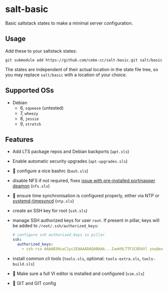# salt-basic

Basic saltstack states to make a minimal server configuration.

## Usage

Add these to your saltstack states:

    git submodule add https://github.com/cebe-cc/salt-basic.git salt/basic
    
The states are independent of their actual location in the state file tree, so you may replace `salt/basic` with a location of your choice.

## Supported OSs

- Debian
  - 6, `squeeze` (untested)
  - 7, `wheezy`
  - 8, `jessie`
  - 9, `stretch`

## Features

- Add LTS package repos and Debian backports (`apt.sls`)
- Enable automatic security upgrades (`apt-upgrades.sls`)
- :construction: configure a nice bashrc (`bash.sls`)
- disable NFS if not required, fixes [issue with pre-installed portmapper deamon](https://www.bsi.bund.de/EN/Topics/IT-Crisis-Management/CERT-Bund/CERT-Reports/HOWTOs/Open-Portmapper-Services/open-Portmapper-services_node.html) (`nfs.sls`)
- :construction: ensure time synchronisation is configured properly, either via NTP or [systemd-timesyncd](https://wiki.archlinux.org/index.php/Systemd-timesyncd) (`ntp.sls`)
- create an SSH key for root (`ssh.sls`)
- manage SSH authorized keys for user `root`. If present in pillar, keys will be added to `/root/.ssh/authorized_keys`:

  ```yaml
  # configure ssh authorized_keys in pillar
  ssh:
    authorized_keys:
      - ssh-rsa AAAAB3NzaC1yc2EAAAADAQABAAA...IawH9LTTF2C8D4Vl you@example.com
  ```

- install common cli tools (`tools.sls`, optional: `tools-extra.sls`, `tools-build.sls`)
- :construction: Make sure a full VI editor is installed and configured (`vim.sls`)
- :construction: GIT and GIT config

